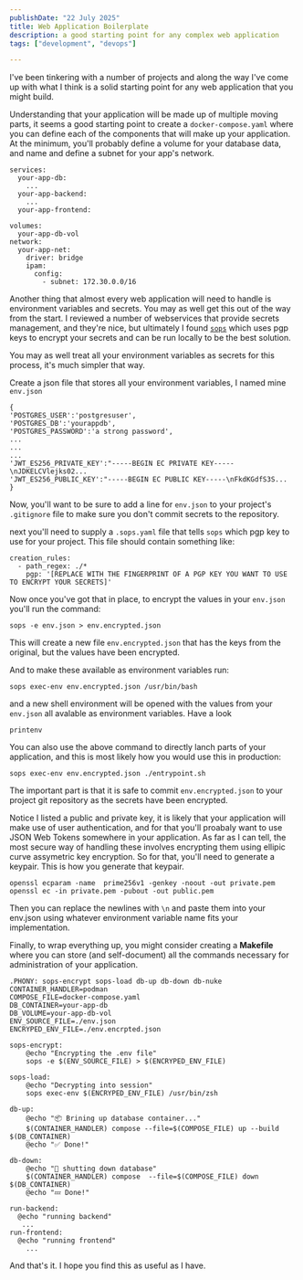```yaml
---
publishDate: "22 July 2025"
title: Web Application Boilerplate
description: a good starting point for any complex web application
tags: ["development", "devops"]

---
```

I've been tinkering with a number of projects and along the way I've come up with what I think is a solid starting point for any web application that you might build. 

Understanding that your application will be made up of multiple moving parts, it seems a good starting point to create a `docker-compose.yaml` where you can define each of the components that will make up your application. 
At the minimum, you'll probably define a volume for your database data, and name and define a subnet for your app's network.

```
services:
  your-app-db:
    ...
  your-app-backend:
    ...
  your-app-frontend:

volumes:
  your-app-db-vol
network:
  your-app-net:
    driver: bridge
    ipam:
      config:
        - subnet: 172.30.0.0/16
```

Another thing that almost every web application will need to handle is environment variables and secrets. You may as well get this out of the way from the start. I reviewed a number of webservices that provide secrets management, and they're nice, but ultimately I found [`sops`](https://github.com/getsops/sops) which uses pgp keys to encrypt your secrets and can be run locally to be the best solution.

You may as well treat all your environment variables as secrets for this process, it's much simpler that way. 

Create a json file that stores all your environment variables, I named mine `env.json` 

```
{
'POSTGRES_USER':'postgresuser',
'POSTGRES_DB':'yourappdb',
'POSTGRES_PASSWORD':'a strong password',
...
...
...
'JWT_ES256_PRIVATE_KEY':"-----BEGIN EC PRIVATE KEY-----\nJDKELCVlejks02...
'JWT_ES256_PUBLIC_KEY':"-----BEGIN EC PUBLIC KEY-----\nFkdKGdfS3S...
}
```
Now, you'll want to be sure to add a line for `env.json` to your project's `.gitignore` file to make sure you don't commit secrets to the repository.

next you'll need to supply a `.sops.yaml` file that tells `sops` which pgp key to use for your project. This file should contain something like:
```
creation_rules:
  - path_regex: ./*
    pgp: '[REPLACE WITH THE FINGERPRINT OF A PGP KEY YOU WANT TO USE TO ENCRYPT YOUR SECRETS]'
```

Now once you've got that in place, to encrypt the values in your `env.json` you'll run the command:

`sops -e env.json > env.encrypted.json`

This will create a new file `env.encrypted.json` that has the keys from the original, but the values have been encrypted.

And to make these available as environment variables run:

`sops exec-env env.encrypted.json /usr/bin/bash`

and a new shell environment will be opened with the values from your `env.json` all avalable as environment variables. Have a look

`printenv`

You can also use the above command to directly lanch parts of your application, and this is most likely how you would use this in production:

`sops exec-env env.encrypted.json ./entrypoint.sh`

The important part is that it is safe to commit `env.encrypted.json` to your project git repository as the secrets have been encrypted.

Notice I listed a public and private key, it is likely that your application will make use of user authentication, and for that you'll proabaly want to use JSON Web Tokens somewhere in your application. As far as I can tell, the most secure way of handling these involves encrypting them using ellipic curve assymetric key encryption. So for that, you'll need to generate a keypair. 
This is how you generate that keypair. 

```
openssl ecparam -name  prime256v1 -genkey -noout -out private.pem
openssl ec -in private.pem -pubout -out public.pem 
```
Then you can replace the newlines with `\n` and paste them into your env.json using whatever environment variable name fits your implementation.

Finally, to wrap everything up, you might consider creating a **Makefile** where you can store (and self-document) all the commands necessary for administration of your application.

```
.PHONY: sops-encrypt sops-load db-up db-down db-nuke 
CONTAINER_HANDLER=podman
COMPOSE_FILE=docker-compose.yaml
DB_CONTAINER=your-app-db
DB_VOLUME=your-app-db-vol
ENV_SOURCE_FILE=./env.json
ENCRYPED_ENV_FILE=./env.encrpted.json

sops-encrypt:
	@echo "Encrypting the .env file"
	sops -e $(ENV_SOURCE_FILE) > $(ENCRYPED_ENV_FILE)

sops-load:
	@echo "Decrypting into session"
	sops exec-env $(ENCRYPED_ENV_FILE) /usr/bin/zsh

db-up:
	@echo "📦 Brining up database container..."
	$(CONTAINER_HANDLER) compose --file=$(COMPOSE_FILE) up --build $(DB_CONTAINER)
	@echo "✅ Done!"

db-down:
	@echo "🛑 shutting down database"
	$(CONTAINER_HANDLER) compose  --file=$(COMPOSE_FILE) down $(DB_CONTAINER)
	@echo "💤 Done!"

run-backend:
  @echo "running backend"
   ...
run-frontend:
  @echo "running frontend"
    ...
```

And that's it. I hope you find this as useful as I have.
